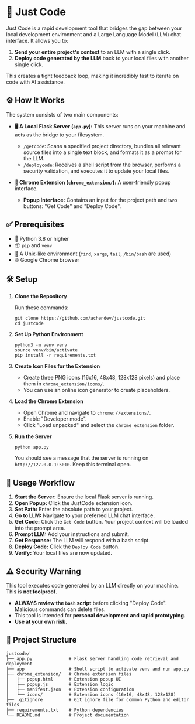 # 🚀 Just Code

Just Code is a rapid development tool that bridges the gap between your local development environment and a Large Language Model (LLM) chat interface. It allows you to:

1.  **Send your entire project's context** to an LLM with a single click.
2.  **Deploy code generated by the LLM** back to your local files with another single click.

This creates a tight feedback loop, making it incredibly fast to iterate on code with AI assistance.

## ⚙️ How It Works

The system consists of two main components:

*   **🖥️ A Local Flask Server (`app.py`):** This server runs on your machine and acts as the bridge to your filesystem.
    *   `/getcode`: Scans a specified project directory, bundles all relevant source files into a single text block, and formats it as a prompt for the LLM.
    *   `/deploycode`: Receives a shell script from the browser, performs a security validation, and executes it to update your local files.

*   **🧩 Chrome Extension (`chrome_extension/`):** A user-friendly popup interface.
    *   **Popup Interface:** Contains an input for the project path and two buttons: "Get Code" and "Deploy Code".

## ✅ Prerequisites

*   🐍 Python 3.8 or higher
*   📦 `pip` and `venv`
*   🐧 A Unix-like environment (`find`, `xargs`, `tail`, `/bin/bash` are used)
*   🌐 Google Chrome browser

## 🛠️ Setup

1.  **Clone the Repository**

    Run these commands:

        git clone https://github.com/achendev/justcode.git
        cd justcode

2.  **Set Up Python Environment**

        python3 -m venv venv
        source venv/bin/activate
        pip install -r requirements.txt

3.  **Create Icon Files for the Extension**
    *   Create three PNG icons (16x16, 48x48, 128x128 pixels) and place them in `chrome_extension/icons/`.
    *   You can use an online icon generator to create placeholders.

4.  **Load the Chrome Extension**
    *   Open Chrome and navigate to `chrome://extensions/`.
    *   Enable "Developer mode".
    *   Click "Load unpacked" and select the `chrome_extension` folder.

5.  **Run the Server**

        python app.py

    You should see a message that the server is running on `http://127.0.0.1:5010`. Keep this terminal open.

## 🔄 Usage Workflow

1.  **Start the Server:** Ensure the local Flask server is running.
2.  **Open Popup:** Click the JustCode extension icon.
3.  **Set Path:** Enter the absolute path to your project.
4.  **Go to LLM:** Navigate to your preferred LLM chat interface.
5.  **Get Code:** Click the `Get Code` button. Your project context will be loaded into the prompt area.
6.  **Prompt LLM:** Add your instructions and submit.
7.  **Get Response:** The LLM will respond with a bash script.
8.  **Deploy Code:** Click the `Deploy Code` button.
9.  **Verify:** Your local files are now updated.

## ⚠️ Security Warning

This tool executes code generated by an LLM directly on your machine. This is **not foolproof**.

*   **ALWAYS review the `bash` script** before clicking "Deploy Code". Malicious commands can delete files.
*   This tool is intended for **personal development and rapid prototyping**.
*   **Use at your own risk.**

## 📂 Project Structure

    justcode/
    ├── app.py              # Flask server handling code retrieval and deployment
    ├── app                 # Shell script to activate venv and run app.py
    ├── chrome_extension/   # Chrome extension files
    │   ├── popup.html      # Extension popup UI
    │   ├── popup.js        # Extension logic
    │   ├── manifest.json   # Extension configuration
    │   └── icons/          # Extension icons (16x16, 48x48, 128x128)
    ├── .gitignore          # Git ignore file for common Python and editor files
    ├── requirements.txt    # Python dependencies
    └── README.md           # Project documentation
